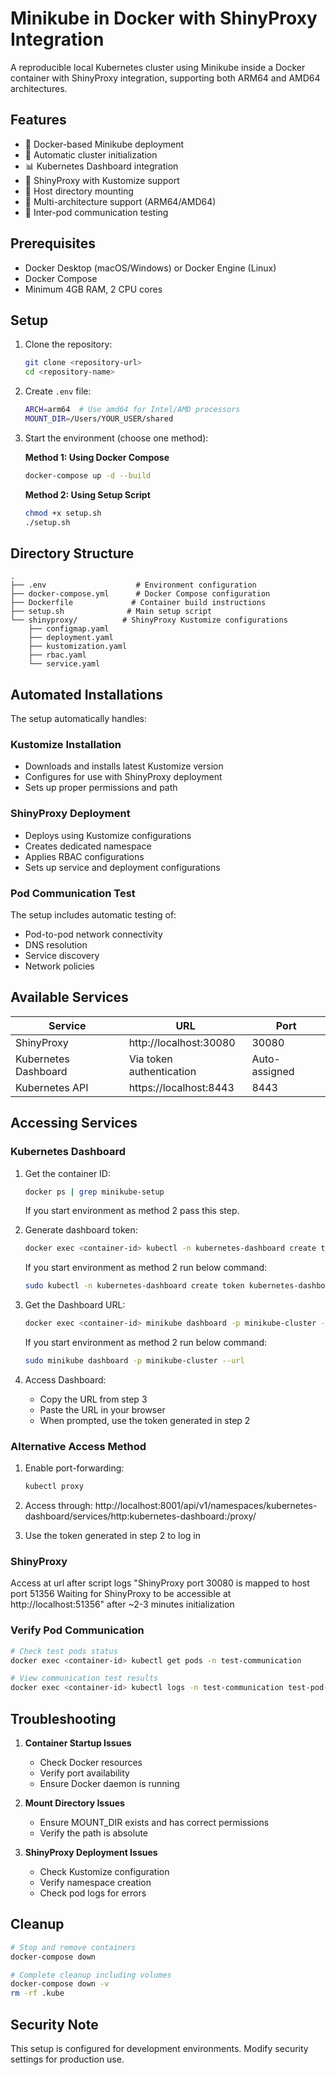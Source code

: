 # Minikube in Docker with ShinyProxy Integration

A reproducible local Kubernetes cluster using Minikube inside a Docker container with ShinyProxy integration, supporting both ARM64 and AMD64 architectures.

## Features

- 🐳 Docker-based Minikube deployment
- 🔄 Automatic cluster initialization
- 📊 Kubernetes Dashboard integration
- 🚀 ShinyProxy with Kustomize support
- 📁 Host directory mounting
- 🔌 Multi-architecture support (ARM64/AMD64)
- 🔗 Inter-pod communication testing

## Prerequisites

- Docker Desktop (macOS/Windows) or Docker Engine (Linux)
- Docker Compose
- Minimum 4GB RAM, 2 CPU cores

## Setup

1. Clone the repository:
   ```bash
   git clone <repository-url>
   cd <repository-name>
   ```

2. Create `.env` file:
   ```bash
   ARCH=arm64  # Use amd64 for Intel/AMD processors
   MOUNT_DIR=/Users/YOUR_USER/shared
   ```

3. Start the environment (choose one method):

   **Method 1: Using Docker Compose**
   ```bash
   docker-compose up -d --build
   ```

   **Method 2: Using Setup Script**
   ```bash
   chmod +x setup.sh
   ./setup.sh
   ```

## Directory Structure

```
.
├── .env                    # Environment configuration
├── docker-compose.yml      # Docker Compose configuration
├── Dockerfile             # Container build instructions
├── setup.sh              # Main setup script
└── shinyproxy/          # ShinyProxy Kustomize configurations
    ├── configmap.yaml
    ├── deployment.yaml
    ├── kustomization.yaml
    ├── rbac.yaml
    └── service.yaml
```

## Automated Installations

The setup automatically handles:

### Kustomize Installation
- Downloads and installs latest Kustomize version
- Configures for use with ShinyProxy deployment
- Sets up proper permissions and path

### ShinyProxy Deployment
- Deploys using Kustomize configurations
- Creates dedicated namespace
- Applies RBAC configurations
- Sets up service and deployment configurations

### Pod Communication Test
The setup includes automatic testing of:
- Pod-to-pod network connectivity
- DNS resolution
- Service discovery
- Network policies

## Available Services

| Service | URL | Port |
|---------|-----|------|
| ShinyProxy | http://localhost:30080 | 30080 |
| Kubernetes Dashboard | Via token authentication | Auto-assigned |
| Kubernetes API | https://localhost:8443 | 8443 |

## Accessing Services

### Kubernetes Dashboard

1. Get the container ID:
   ```bash
   docker ps | grep minikube-setup
   ```
   If you start environment as method 2 pass this step.

2. Generate dashboard token:
   ```bash
   docker exec <container-id> kubectl -n kubernetes-dashboard create token kubernetes-dashboard
   ```
   If you start environment as method 2 run below command:
   ```bash
   sudo kubectl -n kubernetes-dashboard create token kubernetes-dashboard
   ```   

3. Get the Dashboard URL:
   ```bash
   docker exec <container-id> minikube dashboard -p minikube-cluster --url
   ```
   If you start environment as method 2 run below command: 
   ```bash
   sudo minikube dashboard -p minikube-cluster --url
   ```

4. Access Dashboard:
   - Copy the URL from step 3
   - Paste the URL in your browser
   - When prompted, use the token generated in step 2


### Alternative Access Method

1. Enable port-forwarding:
   ```bash
   kubectl proxy
   ```

2. Access through:
   http://localhost:8001/api/v1/namespaces/kubernetes-dashboard/services/http:kubernetes-dashboard:/proxy/

3. Use the token generated in step 2 to log in


### ShinyProxy
Access at url after script logs "ShinyProxy port 30080 is mapped to host port 51356  Waiting for ShinyProxy to be accessible at http://localhost:51356" after ~2-3 minutes initialization

### Verify Pod Communication
```bash
# Check test pods status
docker exec <container-id> kubectl get pods -n test-communication

# View communication test results
docker exec <container-id> kubectl logs -n test-communication test-pod-2
```

## Troubleshooting

1. **Container Startup Issues**
   - Check Docker resources
   - Verify port availability
   - Ensure Docker daemon is running

2. **Mount Directory Issues**
   - Ensure MOUNT_DIR exists and has correct permissions
   - Verify the path is absolute

3. **ShinyProxy Deployment Issues**
   - Check Kustomize configuration
   - Verify namespace creation
   - Check pod logs for errors

## Cleanup

```bash
# Stop and remove containers
docker-compose down

# Complete cleanup including volumes
docker-compose down -v
rm -rf .kube
```

## Security Note

This setup is configured for development environments. Modify security settings for production use.
